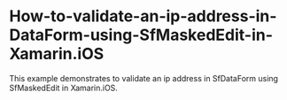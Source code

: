 # How-to-validate-an-ip-address-in-DataForm-using-SfMaskedEdit-in-Xamarin.iOS

This example demonstrates to validate an ip address in SfDataForm using SfMaskedEdit in Xamarin.iOS.
